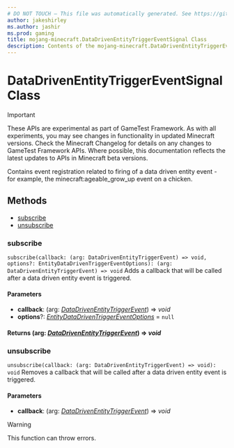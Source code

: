 ```yaml
---
# DO NOT TOUCH — This file was automatically generated. See https://github.com/Mojang/MinecraftApiDocsGenerator to modify descriptions, examples, etc.
author: jakeshirley
ms.author: jashir
ms.prod: gaming
title: mojang-minecraft.DataDrivenEntityTriggerEventSignal Class
description: Contents of the mojang-minecraft.DataDrivenEntityTriggerEventSignal class.
---
```

# DataDrivenEntityTriggerEventSignal Class
>[!IMPORTANT]
>These APIs are experimental as part of GameTest Framework. As with all experiments, you may see changes in functionality in updated Minecraft versions. Check the Minecraft Changelog for details on any changes to GameTest Framework APIs. Where possible, this documentation reflects the latest updates to APIs in Minecraft beta versions.

Contains event registration related to firing of a data driven entity event - for example, the minecraft:ageable_grow_up event on a chicken.

## Methods
- [subscribe](#subscribe)
- [unsubscribe](#unsubscribe)

### **subscribe**
`
subscribe(callback: (arg: DataDrivenEntityTriggerEvent) => void, options?: EntityDataDrivenTriggerEventOptions): (arg: DataDrivenEntityTriggerEvent) => void
`
Adds a callback that will be called after a data driven entity event is triggered.

#### **Parameters**
- **callback**: (arg: [*DataDrivenEntityTriggerEvent*](DataDrivenEntityTriggerEvent.md)) => *void*
- **options**?: [*EntityDataDrivenTriggerEventOptions*](EntityDataDrivenTriggerEventOptions.md) = `null`

#### **Returns** (arg: [*DataDrivenEntityTriggerEvent*](DataDrivenEntityTriggerEvent.md)) => *void*

### **unsubscribe**
`
unsubscribe(callback: (arg: DataDrivenEntityTriggerEvent) => void): void
`
Removes a callback that will be called after a data driven entity event is triggered.

#### **Parameters**
- **callback**: (arg: [*DataDrivenEntityTriggerEvent*](DataDrivenEntityTriggerEvent.md)) => *void*
> [!WARNING]
> This function can throw errors.
